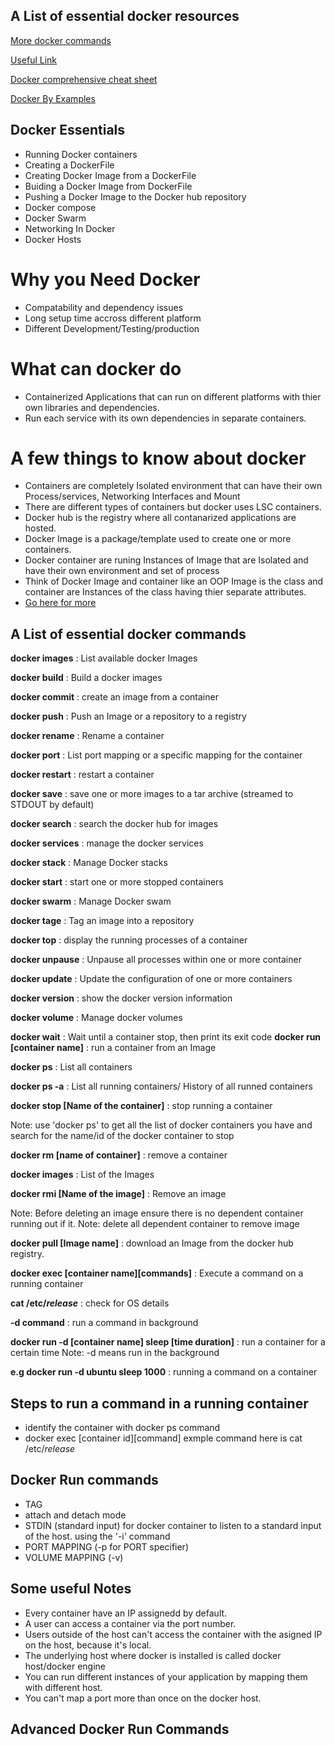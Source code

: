 ## A List of essential docker resources

[More docker commands](https://vmokshagroup.com/blog/steps-to-build-run-and-manage-docker/)

[Useful Link](https://www.docker.com/sites/default/files/d8/2019-09/docker-cheat-sheet.pdf)

[Docker comprehensive cheat sheet](https://phoenixnap.com/kb/list-of-docker-commands-cheat-sheet)

[Docker By Examples](https://www.slideshare.net/CodeOps/docker-by-example-basics)

## Docker Essentials

- Running Docker containers
- Creating a DockerFile
- Creating Docker Image from a DockerFile
- Buiding a Docker Image from DockerFile
- Pushing a Docker Image to the Docker hub repository
- Docker compose
- Docker Swarm
- Networking In Docker
- Docker Hosts

# Why you Need Docker

- Compatability and dependency issues
- Long setup time accross different platform
- Different Development/Testing/production

# What can docker do

- Containerized Applications that can run on different platforms with thier own libraries and dependencies.
- Run each service with its own dependencies in separate containers.

# A few things to know about docker

- Containers are completely Isolated environment that can have their own Process/services, Networking Interfaces and Mount
- There are different types of containers but docker uses LSC containers.
- Docker hub is the registry where all contanarized applications are hosted.
- Docker Image is a package/template used to create one or more containers.
- Docker container are runing Instances of Image that are Isolated and have their own environment and set of process
- Think of Docker Image and container like an OOP Image is the class and container are Instances of the class having thier separate attributes.
- [Go here for more](https://hackernoon.com/docker-commands-the-ultimate-cheat-sheet-994ac78e2888)

## A List of essential docker commands

**docker images** : List available docker Images

**docker build** : Build a docker images

**docker commit** : create an image from a container

**docker push** : Push an Image or a repository to a registry

**docker rename** : Rename a container

**docker port** : List port mapping or a specific mapping for the container

**docker restart** : restart a container

**docker save** : save one or more images to a tar archive (streamed to STDOUT by default)

**docker search** : search the docker hub for images

**docker services** : manage the docker services

**docker stack** : Manage Docker stacks

**docker start** : start one or more stopped containers

**docker swarm** : Manage Docker swam

**docker tage** : Tag an image into a repository

**docker top** : display the running processes of a container

**docker unpause** : Unpause all processes within one or more container

**docker update** : Update the configuration of one or more containers

**docker version** : show the docker version information

**docker volume** : Manage docker volumes

**docker wait** : Wait until a container stop, then print its exit code
**docker run [container name]** : run a container from an Image

**docker ps** : List all containers

**docker ps -a** : List all running containers/ History of all runned containers

**docker stop [Name of the container]** : stop running a container

Note: use 'docker ps' to get all the list of docker containers you have and search for the name/id of the docker container to stop

**docker rm [name of container]** : remove a container

**docker images** : List of the Images

**docker rmi [Name of the image]** : Remove an image

Note: Before deleting an image ensure there is no dependent container running out if it.
Note: delete all dependent container to remove image

**docker pull [Image name]** : download an Image from the docker hub registry.

**docker exec [container name][commands]** : Execute a command on a running container

**cat /etc/_release_** : check for OS details

**-d command** : run a command in background

**docker run -d [container name] sleep [time duration]** : run a container for a certain time
Note: -d means run in the background

**e.g docker run -d ubuntu sleep 1000** : running a command on a container

## Steps to run a command in a running container

- identify the container with docker ps command
- docker exec [container id][command]
  exmple command here is cat /etc/_release_

## Docker Run commands

- TAG
- attach and detach mode
- STDIN (standard input) for docker container to listen to a standard input of the host.
  using the '-i' command
- PORT MAPPING (-p for PORT specifier)
- VOLUME MAPPING (-v)

## Some useful Notes

- Every container have an IP assignedd by default.
- A user can access a container via the port number.
- Users outside of the host can't access the container with the asigned IP on the host, because it's local.
- The underlying host where docker is installed is called docker host/docker engine
- You can run different instances of your application by mapping them with different host.
- You can't map a port more than once on the docker host.

## Advanced Docker Run Commands

